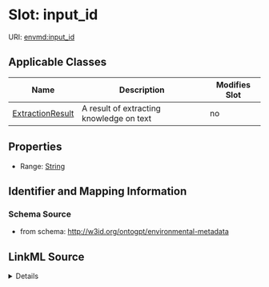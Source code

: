 

# Slot: input_id

URI: [envmd:input_id](http://w3id.org/ontogpt/environmental-metadatainput_id)



<!-- no inheritance hierarchy -->





## Applicable Classes

| Name | Description | Modifies Slot |
| --- | --- | --- |
| [ExtractionResult](ExtractionResult.md) | A result of extracting knowledge on text |  no  |







## Properties

* Range: [String](String.md)





## Identifier and Mapping Information







### Schema Source


* from schema: http://w3id.org/ontogpt/environmental-metadata




## LinkML Source

<details>
```yaml
name: input_id
from_schema: http://w3id.org/ontogpt/environmental-metadata
rank: 1000
alias: input_id
owner: ExtractionResult
domain_of:
- ExtractionResult
range: string

```
</details>